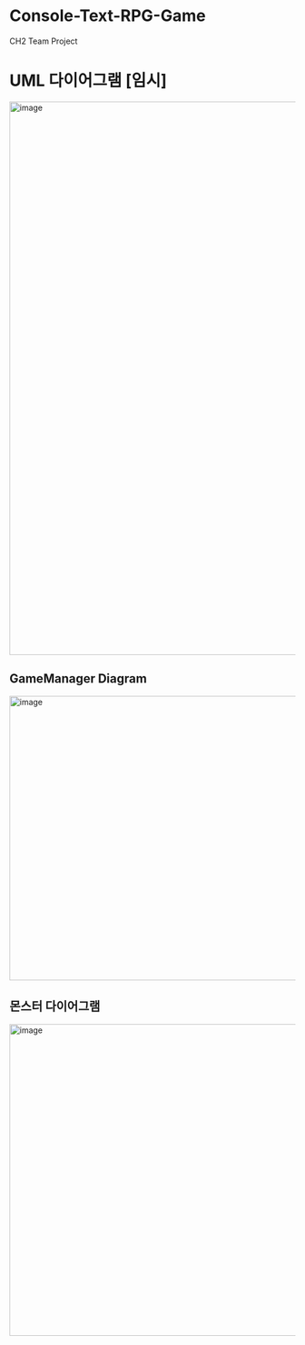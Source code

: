 # Console-Text-RPG-Game
CH2 Team Project

# UML 다이어그램 [임시]
<img width="1760" height="973" alt="image" src="https://github.com/user-attachments/assets/c8bb8473-ddb1-4887-a2f6-aa084d7f2200" />

## GameManager Diagram
<img width="700" height="500" alt="image" src="https://github.com/user-attachments/assets/eaa4c825-6f67-43f7-ab6c-72ef666de498" />



## 몬스터 다이어그램
<img width="1190" height="548" alt="image" src="https://github.com/user-attachments/assets/f9b12f6a-1dd9-4cd2-b731-8d01d5ab6d30" />

